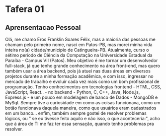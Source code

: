 # Tafera 01

## Aprensentacao Pessoal

Olá, me chamo Eros Franklin Soares Félix, mas a maioria das pessoas me chamam pelo primeiro nome, nasci em Patos-PB, mas morei minha vida inteira no(a) cidade/município de Catingueira-PB. Atualmente, curso o sétimo período de Ciência da Computação na Universidade Estadual da Paraíba - Campus VII (Patos). Meu objetivo é me tornar um desenvolvedor full-stack, já que tenho grande conhecimento na área front-end, mas quero também usar a área backend, pois já atuei nas duas áreas em diversos projetos durante a minha formação acadêmica, e com isso, ingressar no mercado de trabalho e evoluir cada vez mais como um bom profissional de programação. Tenho conhecimentos em tecnologias frontend - HTML, CSS, JavaScript, React.. - no backend - Python, C, C++, Java, Node.js, Express.js - e um pouco em modelagem de banco de Dados - MongoDB e MySql. Sempre tive a curiosidade em como as coisas funcionava, como um botão funcionava daquela maneira, como que usuários eram cadastrados em um banco... enfim, também sempre gostei de resolver problemas lógicos, ou " se eu tivesse feito aquilo e não isso, o que aconteceria:", acho que à área de TI me faz ter essa sensação, quando tenho problemas pra resolver.
